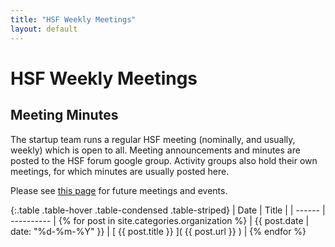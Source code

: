 ```yaml
---
title: "HSF Weekly Meetings"
layout: default
---
```


# HSF Weekly Meetings

## Meeting Minutes

The startup team runs a regular HSF meeting (nominally, and usually, weekly) which is open to all. Meeting announcements and minutes are posted to the HSF forum google group. Activity groups also hold their own meetings, for which minutes are usually posted here.

Please see <a href="/future-events.html">this page</a> for future meetings and events.

{:.table .table-hover .table-condensed .table-striped}
| Date   | Title      |
| ------ | ---------- |
{% for post in site.categories.organization %} | {{ post.date | date: "%d-%m-%Y" }} | [ {{ post.title }} ]( {{ post.url }} ) |
{% endfor %}
